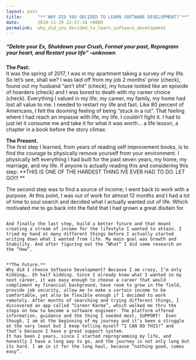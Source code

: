 ```yaml
---
layout: post
title:      "**`WHY DID YOU DECIDED TO LEARN SOFTWARE DEVELOPMENT?`**"
date:       2019-11-29 22:57:34 +0000
permalink:  why_did_you_decided_to_learn_software_development
---
```


 

##### “Delete your Ex, Shutdown your Crush, Format your past, Reprogram your heart, and Restart your life” –unknown

**The Past:**  
It was the spring of 2017, I was in my apartment taking a survey of my life. So let’s see, shall we? I was laid off from my job 2 months’ prior (check), found out my husband “ain’t shit” (check), my house looked like an episode of hoarders (check) and I was bored to death with my career choice (check). Everything I valued in my life, my career, my family, my home had lost all value to me. I needed to restart my life and fast. Like 80 percent of Americans, I felt the dooming feeling of being “stuck in a rut”. That feeling where I had reach an impasse with life, my life. I couldn’t fight it. I had to just let it consume me and take it for what it was worth… a life lesson, a chapter in a book before the story climax. 


**The Present.**  
The first step I learned, from years of reading self improvement books, is to find the courage to physically remove yourself from your environment. I physically left everything I had built for the past seven years, my home, my marriage, and my life. If anyone is actually reading this and considering this step: **THIS IS ONE OF THE HARDEST THING IVE EVER HAD TO DO. LET GO!!! **


The second step was to find a source of income; I went back to work with a purpose. At this point, I was out of work for almost 12 months and I had a lot of time to soul search and decided what I actually wanted out of life. Which motivated me to go back into the field that I had grown a great disdain for.
```

And finally the last step, build a better future and that meant creating a stream of income for the lifestyle I wanted to attain. I tried my hand at many different things before I actually started writing down what I wanted from life. My main goal was Growth and Stability. And after figuring out the “What” I did some research on the “How”.


**The Future.** 
Why did I choose Software Development? Because I am crazy, I’m only kidding…. Eh half kidding. Since I already knew what I wanted in my next career, it was easy enough to choose a career that would compliment my financial background, have room to grow in the field, provide job security, allow me to make a certain income to be comfortable, yet also be flexible enough if I decided to work remotely. After months of searching and trying different things, I discovered an app called “Career Karma”, which walked me thru the steps on how to become a software engineer. The platform offered information, guidance and the thing I needed most, SUPPORT!  Even though, I am at the beginning of my journey and it’s been a struggle at the very least but I keep telling myself “I CAN DO THIS!” and that’s because I have a great support system. 
It has been 2 years, since I started reprogramming my life, and honestly I have a long way to go, and the journey is not only long but its hard. I am in it for the long haul, because “nothing good, comes easy”. 

